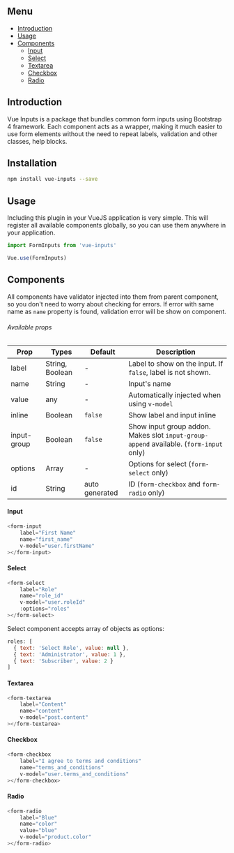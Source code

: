 ## Menu

- [Introduction](#Introduction)
- [Usage](#usage)
- [Components](#components)
    - [Input](#input)
    - [Select](#select)
    - [Textarea](#textarea)
    - [Checkbox](#checkbox)
    - [Radio](#radio)

## Introduction

Vue Inputs is a package that bundles common form inputs using Bootstrap 4 framework. Each component acts as a wrapper, making it much easier to use form elements without the need to repeat labels, validation and other classes, help blocks.

## Installation

```bash
npm install vue-inputs --save
```

## Usage

Including this plugin in your VueJS application is very simple. This will register all available components globally, so you can use them anywhere in your application.

```javascript
import FormInputs from 'vue-inputs'

Vue.use(FormInputs)
```

## Components

All components have validator injected into them from parent component, so you don't need to worry about checking for errors. If error with same name as `name` property is found, validation error will be show on component.

###### Available props

**Prop**|**Types**|**Default**|**Description**
-----|-----|-----|-----|
label | String, Boolean| - | Label to show on the input. If `false`, label is not shown.
name | String | - | Input's name
value | any | - | Automatically injected when using `v-model`
inline | Boolean | `false` | Show label and input inline
input-group | Boolean | `false` | Show input group addon. Makes slot `input-group-append` available. (`form-input` only)
options | Array | - | Options for select (`form-select` only)
id | String | auto generated | ID (`form-checkbox` and `form-radio` only)

#### Input

```javascript
<form-input
    label="First Name"
    name="first_name"
    v-model="user.firstName"
></form-input>
```

#### Select

```javascript
<form-select
    label="Role"
    name="role_id"
    v-model="user.roleId"
    :options="roles"
></form-select>
```
Select component accepts array of objects as options:

```javascript
roles: [
  { text: 'Select Role', value: null },
  { text: 'Administrator', value: 1 },
  { text: 'Subscriber', value: 2 }
]
```

#### Textarea

```javascript
<form-textarea
    label="Content"
    name="content"
    v-model="post.content"
></form-textarea>
```

#### Checkbox

```javascript
<form-checkbox
    label="I agree to terms and conditions"
    name="terms_and_conditions"
    v-model="user.terms_and_conditions"
></form-checkbox>
```

#### Radio

```javascript
<form-radio
    label="Blue"
    name="color"
    value="blue"
    v-model="product.color"
></form-radio>
```
